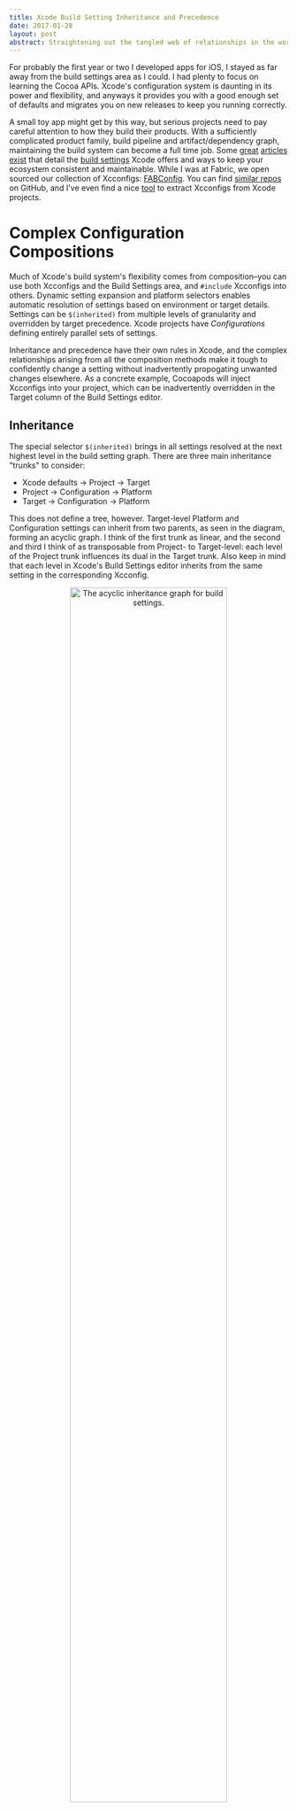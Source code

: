 ```yaml
---
title: Xcode Build Setting Inheritance and Precedence
date: 2017-01-28
layout: post
abstract: Straightening out the tangled web of relationships in the world of Xcode build configuration.
---
```


For probably the first year or two I developed apps for iOS, I stayed as far away from the build settings area as I could. I had plenty to focus on learning the Cocoa APIs. Xcode's configuration system is daunting in its power and flexibility, and anyways it provides you with a good enough set of defaults and migrates you on new releases to keep you running correctly.

A small toy app might get by this way, but serious projects need to pay careful attention to how they build their products. With a sufficiently complicated product family, build pipeline and artifact/dependency graph, maintaining the build system can become a full time job. Some [great](http://szulctomasz.com/2015/11/14/xcode-xcconfig-files-for-maintaining-targets-configurations.html) [articles](https://pewpewthespells.com/blog/xcconfig_guide.html) [exist](http://www.jontolof.com/cocoa/using-xcconfig-files-for-you-xcode-project/) that detail the [build settings](https://pewpewthespells.com/blog/buildsettings.html) Xcode offers and ways to keep your ecosystem consistent and maintainable. While I was at Fabric, we open sourced our collection of Xcconfigs: [FABConfig](https://github.com/twitter-fabric/FABConfig). You can find [similar repos](https://github.com/jspahrsummers/xcconfigs) on GitHub, and I've even find a nice [tool](https://jamesdempsey.net/2015/01/31/generating-xcode-build-configuration-files-with-buildsettingextractor-xcodeproj-to-xcconfig/) to extract Xcconfigs from Xcode projects.

# Complex Configuration Compositions

Much of Xcode's build system's flexibility comes from composition–you can use both Xcconfigs and the Build Settings area, and `#include` Xcconfigs into others. Dynamic setting expansion and platform selectors enables automatic resolution of settings based on environment or target details. Settings can be `$(inherited)` from multiple levels of granularity and overridden by target precedence. Xcode projects have _Configurations_ defining entirely parallel sets of settings. 

Inheritance and precedence have their own rules in Xcode, and the complex relationships arising from all the composition methods make it tough to confidently change a setting without inadvertently propogating unwanted changes elsewhere. As a concrete example, Cocoapods will inject Xcconfigs into your project, which can be inadvertently overridden in the Target column of the Build Settings editor. 

## Inheritance

The special selector `$(inherited)` brings in all settings resolved at the next highest level in the build setting graph. There are three main inheritance "trunks" to consider:

- Xcode defaults -> Project -> Target
- Project -> Configuration -> Platform
- Target -> Configuration -> Platform

This does not define a tree, however. Target-level Platform and Configuration settings can inherit from two parents, as seen in the diagram, forming an acyclic graph. I think of the first trunk as linear, and the second and third I think of as transposable from Project- to Target-level: each level of the Project trunk influences its dual in the Target trunk. Also keep in mind that each level in Xcode's Build Settings editor inherits from the same setting in the corresponding Xcconfig.

<center>
<img src="{{ site.url }}/blog/img/build-setting-inheritance.png" alt="The acyclic inheritance graph for build settings." width="75%"/>
<br />
<br />
<span class="caption">The acyclic inheritance graph for build settings.</span>
</center>

In the below screenshot, you can see some build settings that have been defined in both the Build Settings editor and Xcconfig files, with settings defined at top-, configuration- and platform-levels. Each cell in the matrix defines just one value after inheriting. For instance, the Xcconfig version of the Project-level macOS-specific setting is defined as `$(inherited) XcPb`, and the Build Settings editor version of the Target-level iOS-specific setting is defined as `$(inherited) Tf`. When you look at the Resolved column, you can see how inheritance has propogated values down the line.

<center>
<img src="{{ site.url }}/blog/img/build-setting-inheritance-case-study.png" alt="An example using inheritance." width="100%"/>
<br />
<br />
<span class="caption">An example using inheritance.</span>
</center>

_Note that in this example, I purposely left `$(inherited)` off of the Xcconfig version of the top-Project-level setting, so as not to bring a bunch of noise into the example of the architectures list repeating over and over._

## Precedence

Precedence governs what settings can _override_ those from other levels. It's a simple linear progression, starting from Xcode defaults down to Target-level. An easy rule of thumb is to remember that settings defined in Xcode's Build Settings editor always override the settings from any Xcconfig set for that same level. With "Levels" selected in the Build Settings editor, precedence flows from right to left.

<center>
<img src="{{ site.url }}/blog/img/build-setting-precedence.png" alt="The linear precedence progression for build settings." width="100%"/>
<br />
<br />
<span class="caption">The linear precedence progression for build settings.</span>
</center>

The screenshot below shows essentially the same setup as the one used to demostrate inheritance–the difference being that there's no inheritance! Each cell has the same value as its counterpart in the inheritance-based version, with the `$(inherited)` selector removed. So, the same cells called out above now have the values `XcPb` and `Tf`, respectively. The leftmost values win out due to precedence rules.

<center>
<img src="{{ site.url }}/blog/img/build-setting-precedence-case-study.png" alt="An example using precedence." width="100%"/>
<br />
<br />
<span class="caption">An example using precedence.</span>
</center>

# Practice Makes Perfect

These simple examples demostrate the rules, but in real life things get much more complicated. Don't be afraid to jump into your project's build settings, and learn what they do. You many find you can greatly simplify some aspects of your build pipeline, and eliminate a few bugs on the way. Download the example projects demonstrating [inheritance]({{ site.url }}/blog/xcodeproj/2017-01-28-xcode-build-setting-inheritance-and-precedence/build-setting-inheritance-demo.zip) and [precedence]({{ site.url }}/blog/xcodeproj/2017-01-28-xcode-build-setting-inheritance-and-precedence/build-setting-precedence-demo.zip) used to generate the screenshots and experiment with these rules in the powerful compositional model of Xcode build settings!